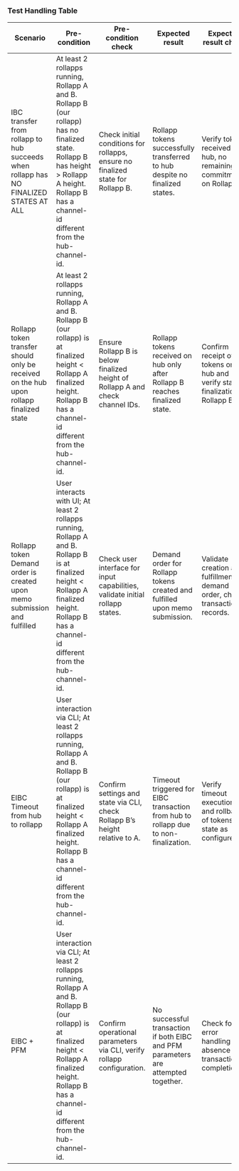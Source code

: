 ### Test Handling Table

| Scenario | Pre-condition | Pre-condition check | Expected result | Expected result check |
|----------|---------------|---------------------|-----------------|-----------------------|
| IBC transfer from rollapp to hub succeeds when rollapp has NO FINALIZED STATES AT ALL | At least 2 rollapps running, Rollapp A and B. Rollapp B (our rollapp) has no finalized state. Rollapp B has height > Rollapp A height. Rollapp B has a channel-id different from the hub-channel-id. | Check initial conditions for rollapps, ensure no finalized state for Rollapp B. | Rollapp tokens successfully transferred to hub despite no finalized states. | Verify tokens received at hub, no remaining commitments on Rollapp B. |
| Rollapp token transfer should only be received on the hub upon rollapp finalized state | At least 2 rollapps running, Rollapp A and B. Rollapp B (our rollapp) is at finalized height < Rollapp A finalized height. Rollapp B has a channel-id different from the hub-channel-id. | Ensure Rollapp B is below finalized height of Rollapp A and check channel IDs. | Rollapp tokens received on hub only after Rollapp B reaches finalized state. | Confirm receipt of tokens on hub and verify state finalization of Rollapp B. |
| Rollapp token Demand order is created upon memo submission and fulfilled | User interacts with UI; At least 2 rollapps running, Rollapp A and B. Rollapp B is at finalized height < Rollapp A finalized height. Rollapp B has a channel-id different from the hub-channel-id. | Check user interface for input capabilities, validate initial rollapp states. | Demand order for Rollapp tokens created and fulfilled upon memo submission. | Validate creation and fulfillment of demand order, check transaction records. |
| EIBC Timeout from hub to rollapp | User interaction via CLI; At least 2 rollapps running, Rollapp A and B. Rollapp B (our rollapp) is at finalized height < Rollapp A finalized height. Rollapp B has a channel-id different from the hub-channel-id. | Confirm settings and state via CLI, check Rollapp B’s height relative to A. | Timeout triggered for EIBC transaction from hub to rollapp due to non-finalization. | Verify timeout execution and rollback of tokens or state as configured. |
| EIBC + PFM | User interaction via CLI; At least 2 rollapps running, Rollapp A and B. Rollapp B (our rollapp) is at finalized height < Rollapp A finalized height. Rollapp B has a channel-id different from the hub-channel-id. | Confirm operational parameters via CLI, verify rollapp configuration. | No successful transaction if both EIBC and PFM parameters are attempted together. | Check for error handling and absence of transaction completion. |
